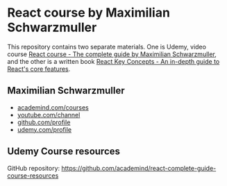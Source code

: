 # React course by Maximilian Schwarzmuller

This repository contains two separate materials. One is Udemy, video course [React course - The complete guide by Maximilian Schwarzmuller](), and the other is a written book [React Key Concepts - An in-depth guide to React's core features]().


## Maximilian Schwarzmuller

- [academind.com/courses](https://academind.com/)
- [youtube.com/channel](https://www.youtube.com/@maximilian-schwarzmueller)
- [github.com/profile](https://github.com/maxschwarzmueller)
- [udemy.com/profile](https://www.udemy.com/user/maximilian-schwarzmuller)

## Udemy Course resources

GitHub repository: https://github.com/academind/react-complete-guide-course-resources
